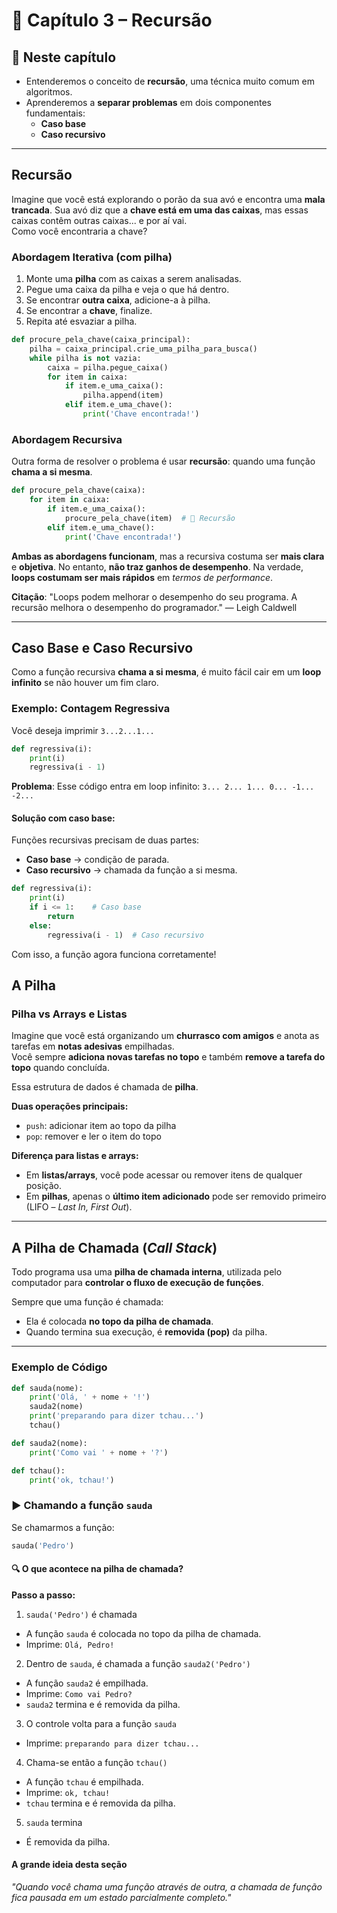 # 📘 Capítulo 3 – Recursão

## 📌 Neste capítulo

- Entenderemos o conceito de **recursão**, uma técnica muito comum em algoritmos.
- Aprenderemos a **separar problemas** em dois componentes fundamentais:
  - **Caso base**
  - **Caso recursivo**

---

## Recursão

Imagine que você está explorando o porão da sua avó e encontra uma **mala trancada**. Sua avó diz que a **chave está em uma das caixas**, mas essas caixas contêm outras caixas... e por aí vai.  
Como você encontraria a chave?

### Abordagem Iterativa (com pilha)

1. Monte uma **pilha** com as caixas a serem analisadas.
2. Pegue uma caixa da pilha e veja o que há dentro.
3. Se encontrar **outra caixa**, adicione-a à pilha.
4. Se encontrar a **chave**, finalize.
5. Repita até esvaziar a pilha.

```py
def procure_pela_chave(caixa_principal):
    pilha = caixa_principal.crie_uma_pilha_para_busca()
    while pilha is not vazia:
        caixa = pilha.pegue_caixa()
        for item in caixa:
            if item.e_uma_caixa():
                pilha.append(item)
            elif item.e_uma_chave():
                print('Chave encontrada!')
```

### Abordagem Recursiva

Outra forma de resolver o problema é usar **recursão**: quando uma função **chama a si mesma**.

```py
def procure_pela_chave(caixa):
    for item in caixa:
        if item.e_uma_caixa():
            procure_pela_chave(item)  # 🔁 Recursão
        elif item.e_uma_chave():
            print('Chave encontrada!')

```

**Ambas as abordagens funcionam**, mas a recursiva costuma ser **mais clara** e **objetiva**.
No entanto, **não traz ganhos de desempenho**. Na verdade, **loops costumam ser mais rápidos** em *termos de performance*.

**Citação**:
"Loops podem melhorar o desempenho do seu programa. A recursão melhora o desempenho do programador."
    — Leigh Caldwell

---

## Caso Base e Caso Recursivo

Como a função recursiva **chama a si mesma**, é muito fácil cair em um **loop infinito** se não houver um fim claro.

### Exemplo: Contagem Regressiva

Você deseja imprimir `3...2...1...`

```py
def regressiva(i):
    print(i)
    regressiva(i - 1)
```

**Problema**:
Esse código entra em loop infinito: `3... 2... 1... 0... -1... -2...`

#### Solução com caso base:

Funções recursivas precisam de duas partes:

- **Caso base** → condição de parada.
- **Caso recursivo** → chamada da função a si mesma.

```py
def regressiva(i):
    print(i)
    if i <= 1:    # Caso base
        return
    else:
        regressiva(i - 1)  # Caso recursivo
```

Com isso, a função agora funciona corretamente!

## A Pilha

### Pilha vs Arrays e Listas

Imagine que você está organizando um **churrasco com amigos** e anota as tarefas em **notas adesivas** empilhadas.  
Você sempre **adiciona novas tarefas no topo** e também **remove a tarefa do topo** quando concluída.

Essa estrutura de dados é chamada de **pilha**.

**Duas operações principais:**
- `push`: adicionar item ao topo da pilha
- `pop`: remover e ler o item do topo

**Diferença para listas e arrays:**
- Em **listas/arrays**, você pode acessar ou remover itens de qualquer posição.
- Em **pilhas**, apenas o **último item adicionado** pode ser removido primeiro (LIFO – *Last In, First Out*).

---

## A Pilha de Chamada (*Call Stack*)

Todo programa usa uma **pilha de chamada interna**, utilizada pelo computador para **controlar o fluxo de execução de funções**.

Sempre que uma função é chamada:
- Ela é colocada **no topo da pilha de chamada**.
- Quando termina sua execução, é **removida (pop)** da pilha.

---

### Exemplo de Código

```py
def sauda(nome):
    print('Olá, ' + nome + '!')
    sauda2(nome)
    print('preparando para dizer tchau...')
    tchau()

def sauda2(nome):
    print('Como vai ' + nome + '?')

def tchau():
    print('ok, tchau!')
```

### ▶️ Chamando a função `sauda`

Se chamarmos a função:

```py
sauda('Pedro')
```

#### 🔍 O que acontece na pilha de chamada?

**Passo a passo:**

1. `sauda('Pedro')` é chamada

- A função `sauda` é colocada no topo da pilha de chamada.
- Imprime: `Olá, Pedro!`

2. Dentro de `sauda`, é chamada a função `sauda2('Pedro')`

- A função `sauda2` é empilhada.
- Imprime: `Como vai Pedro?`
- `sauda2` termina e é removida da pilha.

3. O controle volta para a função `sauda`

- Imprime: `preparando para dizer tchau...`

4. Chama-se então a função `tchau()`

- A função `tchau` é empilhada.
- Imprime: `ok, tchau!`
- `tchau` termina e é removida da pilha.

5. `sauda` termina

- É removida da pilha.

#### A grande ideia desta seção

*"Quando você chama uma função através de outra, a chamada de função fica pausada em um estado parcialmente completo."*